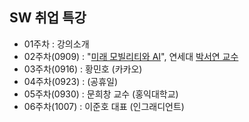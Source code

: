 ## SW 취업 특강
* 01주차 : 강의소개
* 02주차(0909) : "[미래 모빌리티와 AI](https://github.com/yungbyun/special_talk/blob/main/20240909_%EC%A0%9C%EC%A3%BC%EB%8C%80%20%20%EB%AF%B8%EB%9E%98%EB%AA%A8%EB%B9%8C%EB%A6%AC%ED%8B%B0-1.pdf)", 연세대 [박서연 교수](https://www.ilyojournal.com/news/articleView.html?idxno=21786)
* 03주차(0916) : 황민호 (카카오) 
* 04주차(0923) : (공휴일) 
* 05주차(0930) : 문희창 교수 (홍익대학교)
* 06주차(1007) : 이준호 대표 (인그래디언트) 
